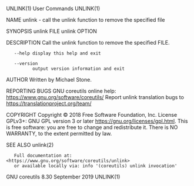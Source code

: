 UNLINK(1)                                    User Commands                                   UNLINK(1)

NAME
       unlink - call the unlink function to remove the specified file

SYNOPSIS
       unlink FILE
       unlink OPTION

DESCRIPTION
       Call the unlink function to remove the specified FILE.

       --help display this help and exit

       --version
              output version information and exit

AUTHOR
       Written by Michael Stone.

REPORTING BUGS
       GNU coreutils online help: <https://www.gnu.org/software/coreutils/>
       Report unlink translation bugs to <https://translationproject.org/team/>

COPYRIGHT
       Copyright  ©  2018  Free  Software Foundation, Inc.  License GPLv3+: GNU GPL version 3 or later
       <https://gnu.org/licenses/gpl.html>.
       This is free software: you are free to change and redistribute it.  There is  NO  WARRANTY,  to
       the extent permitted by law.

SEE ALSO
       unlink(2)

       Full documentation at: <https://www.gnu.org/software/coreutils/unlink>
       or available locally via: info '(coreutils) unlink invocation'

GNU coreutils 8.30                          September 2019                                   UNLINK(1)
